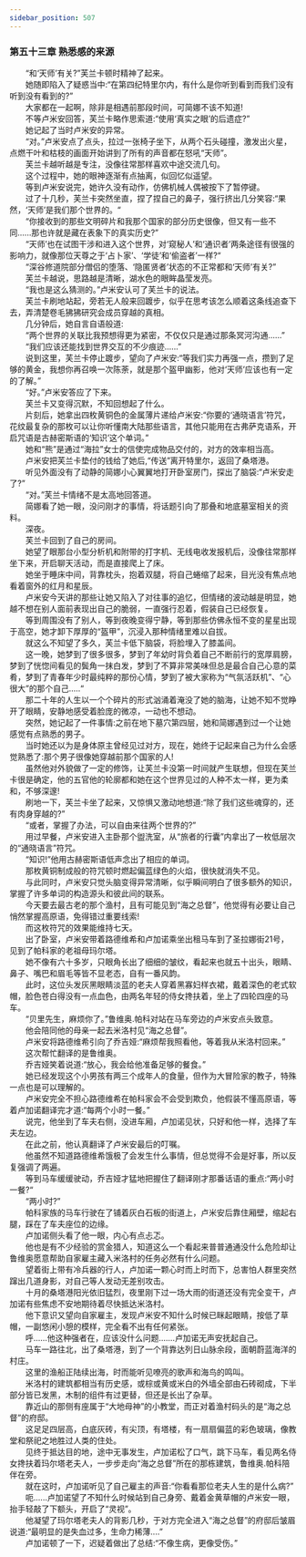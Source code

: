 ```yaml
---
sidebar_position: 507
---
```

### 第五十三章 熟悉感的来源  


　　“和‘天师’有关?”芙兰卡顿时精神了起来。  
　　她随即陷入了疑惑当中:“在第四纪特里尔内，有什么是你听到看到而我们没有听到没有看到的?”  
　　大家都在一起啊，除非是相遇前那段时间，可简娜不该不知道!  
　　不等卢米安回答，芙兰卡略作思索道:“使用‘真实之眼’的后遗症?”  
　　她记起了当时卢米安的异常。  
　　“对。”卢米安点了点头，拉过一张椅子坐下，从两个石头碰撞，激发出火星，点燃干叶和枯枝的画面开始讲到了所有的声音都在怒吼“天师”。  
　　芙兰卡越听越是专注，没像往常那样喜欢中途交流几句。  
　　这个过程中，她的眼神逐渐有点抽离，似回忆似遥望。  
　　等到卢米安说完，她许久没有动作，仿佛机械人偶被按下了暂停键。  
　　过了十几秒，芙兰卡突然坐直，捏了捏自己的鼻子，强行挤出几分笑容:“果然，‘天师’是我们那个世界的。“  
　　“你接收到的那些文明碎片和我那个国家的部分历史很像，但又有一些不同......那也许就是藏在表象下的真实历史?”  
　　“天师’也在试图干涉和进入这个世界，对‘窥秘人’和‘通识者’两条途径有很强的影响力，就像那位天尊之于‘占卜家’、‘学徒’和‘偷盗者’一样?“  
　　“深谷修道院部分僧侣的堕落、‘隐匿贤者’状态的不正常都和‘天师’有关?”  
　　芙兰卡越说，思路越是清晰，湖水色的眼眸晶莹发亮。  
　　“我也是这么猜测的。”卢米安认可了芙兰卡的说法。  
　　芙兰卡刷地站起，旁若无人般来回踱步，似乎在思考该怎么顺着这条线追查下去，弄清楚卷毛狒狒研究会成员穿越的真相。  
　　几分钟后，她自言自语般道:  
　　“两个世界的关联比我预想得更为紧密，不仅仅只是通过那条冥河沟通......”  
　　“我们应该还能找到世界交互的不少痕迹..….”  
　　说到这里，芙兰卡停止踱步，望向了卢米安:“等我们实力再强一点，攒到了足够的黄金，我想你再召唤一次陈荼，就是那个盔甲幽影，他对‘天师’应该也有一定的了解。”  
　　“好。”卢米安答应了下来。  
　　芙兰卡又变得沉默，不知回想起了什么。  
　　片刻后，她拿出四枚黄铜色的金属薄片递给卢米安:“你要的‘通晓语言’符咒，花纹最复杂的那枚可以让你听懂南大陆那些语言，其他只能用在古弗萨克语系，开启咒语是古赫密斯语的‘知识’这个单词。”  
　　她和“熊”是通过“海拉”女士的信使完成物品交付的，对方的效率相当高。  
　　卢米安把芙兰卡垫付的钱给了她后,“传送”离开特里尔，返回了桑塔港。  
　　听见外面没有了动静的简娜小心翼翼地打开卧室房门，探出了脑袋:“卢米安走了?”  
　　“对。”芙兰卡情绪不是太高地回答道。  
　　简娜看了她一眼，没问刚才的事情，将话题引向了那叠和地底墓室相关的资料。  
　　深夜。  
　　芙兰卡回到了自己的房间。  
　　她望了眼那台小型分析机和附带的打字机、无线电收发报机后，没像往常那样坐下来，开启聊天活动，而是直接爬上了床。  
　　她坐于睡床中间，背靠枕头，抱着双腿，将自己蜷缩了起来，目光没有焦点地看着窗外的红月和星辰。  
　　卢米安今天讲的那些让她又陷入了对往事的追忆，但情绪的波动越是明显，她越不想在别人面前表现出自己的脆弱，一直强行忍着，假装自己已经恢复。  
　　等到周围没有了别人，等到夜晚变得宁静，等到那些仿佛永恒不变的星星出现于高空，她才卸下厚厚的“盔甲”，沉浸入那种情绪里难以自拔。  
　　就这么不知望了多久，芙兰卡低下脑袋，将脸埋入了膝盖间。  
　　这一晚，她梦到了很多很多，梦到了年幼时背负着自己不断前行的宽厚肩膀，梦到了恍惚间看见的鬓角一抹白发，梦到了不算非常美味但总是最合自己心意的菜肴，梦到了青春年少时最纯粹的那份心情，梦到了被大家称为“气氛活跃机”、“心很大”的那个自己..…“  
　　那二十年的人生以一个个碎片的形式汹涌着淹没了她的脑海，让她不知不觉睁开了眼睛，安静地感受着脸庞的微凉，一动也不想动。  
　　突然，她记起了一件事情:之前在地下墓穴第四层，她和简娜遇到过一个让她感觉有点熟悉的男子。  
　　当时她还以为是身体原主曾经见过对方，现在，她终于记起来自己为什么会感觉熟悉了:那个男子很像她穿越前那个国家的人!  
　　虽然他对外貌做了一定的修饰，让芙兰卡没第一时间就产生联想，但现在芙兰卡很是确定，他的五官他的轮廓都和她在这个世界见过的人种不太一样，更为柔和，不够深邃!  
　　刷地一下，芙兰卡坐了起来，又惊惧又激动地想道:“除了我们这些魂穿的，还有肉身穿越的?”  
　　“或者，掌握了办法，可以自由来往两个世界的?”  
　　用过早餐，卢米安进入主卧那个盥洗室，从“旅者的行囊”内拿出了一枚低层次的“通晓语言”符咒。  
　　“知识!”他用古赫密斯语低声念出了相应的单词。  
　　那枚黄铜制成般的符咒顿时燃起偏蓝绿色的火焰，很快就消失不见。  
　　与此同时，卢米安只觉头脑变得异常清晰，似乎瞬间明白了很多额外的知识，掌握了许多单词的构造源头和彼此间的联系。  
　　今天要去最古老的那个渔村，且有可能见到“海之总督”，他觉得有必要让自己悄然掌握高原语，免得错过重要线索!  
　　而这枚符咒的效果能维持七天。  
　　出了卧室，卢米安带着路德维希和卢加诺乘坐出租马车到了圣拉娜街21号，见到了帕科家的老祖母玛尔塔。  
　　她不像有六十多岁，只眼角长出了细细的皱纹，看起来也就五十出头，眼睛、鼻子、嘴巴和眉毛等皆不显老态，自有一番风韵。  
　　此时，这位头发灰黑眼睛淡蓝的老夫人穿着黑寡妇样衣裙，戴着深色的老式软帽，脸色苍白得没有一点血色，由两名年轻的侍女搀扶着，坐上了四轮四座的马车。  
　　“贝里先生，麻烦你了。”鲁维奥.帕科对站在马车旁边的卢米安点头致意。  
　　他会陪同他的母亲一起去米洛村见“海之总督”。  
　　卢米安将路德维希引向了乔吉娅:“麻烦帮我照看他，等着我从米洛村回来。”  
　　这次帮忙翻译的是鲁维奥。  
　　乔吉娅笑着说道:“放心，我会给他准备足够的餐食。”  
　　她已经发现这个小男孩有两三个成年人的食量，但作为大冒险家的教子，特殊一点也是可以理解的。  
　　卢米安完全不担心路德维希在帕科家会不会受到欺负，他假装不懂高原语，等着卢加诺翻译完才道:“每两个小时一餐。”  
　　说完，他坐到了车夫右侧，没进车厢，卢加诺见状，只好和他一样，选择了车夫左边。  
　　在此之前，他认真翻译了卢米安最后的叮嘱。  
　　他虽然不知道路德维希饿极了会发生什么事情，但总觉得不会是好事，所以反复强调了两遍。  
　　等到马车缓缓驶动，乔吉娅才猛地把握住了翻译刚才那番话语的重点:“两小时一餐?“  
　　“两小时?”  
　　帕科家族的马车行驶在了铺着灰白石板的街道上，卢米安后靠住厢壁，缩起右腿，踩在了车夫座位的边缘。  
　　卢加诺侧头看了他一眼，内心有点忐忑。  
　　他也是有不少经验的赏金猎人，知道这么一个看起来普普通通没什么危险却让鲁维奥愿意帮助自家雇主藏入米洛村的任务必然有什么问题。  
　　望着街上带有冷兵器的行人，卢加诺一颗心时而上时而下，总害怕人群里突然蹿出几道身影，对自己等人发动无差别攻击。  
　　十月的桑塔港阳光依旧猛烈，夜里刚下过一场大雨的街道还没有完全变干，卢加诺有些焦虑不安地期待着尽快抵达米洛村。  
　　他下意识又望向自家雇主，发现卢米安不知什么时候已眯起眼睛，按低了草帽，一副悠闲小憩的模样，完全看不出有任何紧张。  
　　呼...…他这种强者在，应该没什么问题.……卢加诺无声安抚起自己。  
　　马车一路往北，出了桑塔港，到了一个背靠达列日山脉余段，面朝蔚蓝海洋的村庄。  
　　这里的渔船正陆续出海，时而能听见嘹亮的歌声和海鸟的鸣叫。  
　　米洛村的建筑都相当有历史感，或棕或黄或米白的外墙全部由石砖砌成，下半部分皆已发黑，木制的组件有过更替，但还是长出了杂草。  
　　靠近山的那侧有座属于“大地母神”的小教堂，而正对着渔村码头的是“海之总督”的府邸。  
　　这足足四层高，白底灰砖，有尖顶，有塔楼，有一扇扇偏蓝的彩色玻璃，像教堂和祭祀之地胜过人类的住处。  
　　见终于抵达目的地，途中无事发生，卢加诺松了口气，跳下马车，看见两名侍女搀扶着玛尔塔老夫人，一步步走向“海之总督”所在的那栋建筑，鲁维奥.帕科陪伴在旁。  
　　就在这时，卢加诺听见了自己雇主的声音:“你看看那位老夫人生的是什么病?”  
　　呃......卢加诺望了不知什么时候站到自己身旁、戴着金黄草帽的卢米安一眼，抬手轻敲了下额头，开启了“灵视”。  
　　他凝望了玛尔塔老夫人的背影几秒，于对方完全进入“海之总督”的府邸后皱眉说道:“最明显的是失血过多，生命力稀薄....”  
　　卢加诺顿了一下，迟疑着做出了总结:“不像生病，更像受伤。”  
